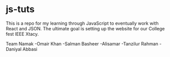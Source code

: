# js-tuts

This is a repo for my learning through JavaScript to eventually work with React and JSON. The ultimate goal is setting up the website 
for our College fest IEEE Xtacy.

Team Namak
-Omair Khan
-Salman Basheer
-Alisamar
-Tanzilur Rahman
-Daniyal Abbasi
